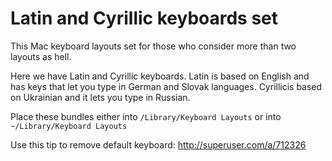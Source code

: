 Latin and Cyrillic keyboards set
==================

This Mac keyboard layouts set for those who consider more than two layouts as hell.

Here we have Latin and Cyrillic keyboards. Latin is based on English and has keys that let you type in German and Slovak languages. Cyrillicis based on Ukrainian and it lets you type in Russian.

Place these bundles either into ```/Library/Keyboard Layouts``` or into ```~/Library/Keyboard Layouts```

Use this tip to remove default keyboard: http://superuser.com/a/712326
